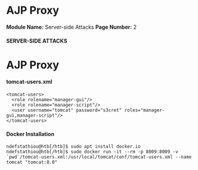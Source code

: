 <!--
 // Platform: Academy
// URL: https://academy.hackthebox.com/module/145/section/1294
// Platform Version: V1
// Module ID: 145
// Module Name: Server-side Attacks
// Module Difficulty: Medium
// Section ID: 1294
// Section Title: AJP Proxy
// Page Title: Server-side Attacks
// Page Number: 2
-->

# AJP Proxy

**Module Name:** Server-side Attacks **Page Number:** 2

#### SERVER-SIDE ATTACKS

# AJP Proxy

#### tomcat-users.xml

``` shell-session
<tomcat-users>
  <role rolename="manager-gui"/>
  <role rolename="manager-script"/>
  <user username="tomcat" password="s3cret" roles="manager-gui,manager-script"/>
</tomcat-users>
```

#### Docker Installation

``` shell-session
ndefstathiou@htb[/htb]$ sudo apt install docker.io
ndefstathiou@htb[/htb]$ sudo docker run -it --rm -p 8009:8009 -v `pwd`/tomcat-users.xml:/usr/local/tomcat/conf/tomcat-users.xml --name tomcat "tomcat:8.0"
```

####